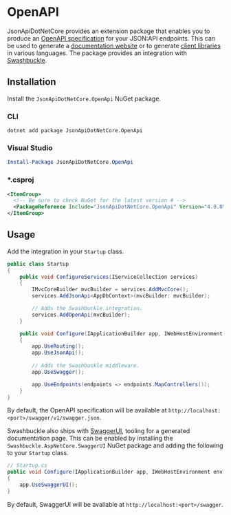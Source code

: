 # OpenAPI

JsonApiDotNetCore provides an extension package that enables you to produce an [OpenAPI specification](https://swagger.io/specification/) for your JSON:API endpoints. This can be used to generate a [documentation website](https://swagger.io/tools/swagger-ui/) or to generate [client libraries](https://openapi-generator.tech/docs/generators/) in various languages. The package provides an integration with [Swashbuckle](https://github.com/domaindrivendev/Swashbuckle.AspNetCore).


## Installation

Install the `JsonApiDotNetCore.OpenApi` NuGet package.

### CLI

```
dotnet add package JsonApiDotNetCore.OpenApi
```

### Visual Studio

```powershell
Install-Package JsonApiDotNetCore.OpenApi
```

### *.csproj

```xml
<ItemGroup>
  <!-- Be sure to check NuGet for the latest version # -->
  <PackageReference Include="JsonApiDotNetCore.OpenApi" Version="4.0.0" />
</ItemGroup>
```

## Usage

Add the integration in your `Startup` class.

```c#
public class Startup
{
    public void ConfigureServices(IServiceCollection services)
    {
        IMvcCoreBuilder mvcBuilder = services.AddMvcCore();
        services.AddJsonApi<AppDbContext>(mvcBuilder: mvcBuilder);

        // Adds the Swashbuckle integration.
        services.AddOpenApi(mvcBuilder);
    }

    public void Configure(IApplicationBuilder app, IWebHostEnvironment env)
    {
        app.UseRouting();
        app.UseJsonApi();
        
        // Adds the Swashbuckle middleware.
        app.UseSwagger();

        app.UseEndpoints(endpoints => endpoints.MapControllers());
    }
}
```

By default, the OpenAPI specification will be available at `http://localhost:<port>/swagger/v1/swagger.json`.

Swashbuckle also ships with [SwaggerUI](https://swagger.io/tools/swagger-ui/), tooling for a generated documentation page. This can be enabled by installing the `Swashbuckle.AspNetCore.SwaggerUI` NuGet package and adding the following to your `Startup` class.

```c#
// Startup.cs
public void Configure(IApplicationBuilder app, IWebHostEnvironment env)
{
    app.UseSwaggerUI();
}
```

By default, SwaggerUI will be available at `http://localhost:<port>/swagger`.

